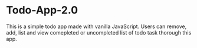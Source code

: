 # Todo-App-2.0
 This is a simple todo app made with vanilla JavaScript. Users can remove, add, list and view comepleted or uncompleted list of todo task thorough this app.

